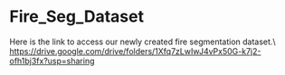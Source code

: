 # Fire_Seg_Dataset

Here is the link to access our newly created fire segmentation dataset.\\
https://drive.google.com/drive/folders/1Xfq7zLwIwJ4vPx50G-k7j2-ofh1bj3fx?usp=sharing
